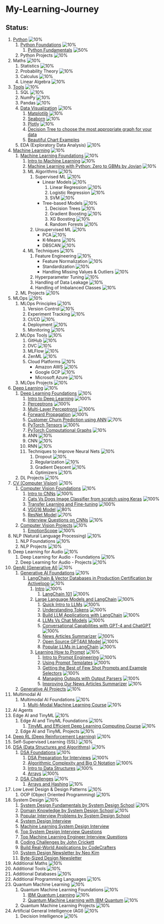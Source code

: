 # My-Learning-Journey


## Status:

1. [Python](Python) ![10%](https://progress-bar.dev/10)
    1. [Python Foundations](Python/01-Python-Foundations) ![10%](https://progress-bar.dev/10)
        1. [Python Fundamentals](Python/01-Python-Foundations/Python_01_Fundamentals.ipynb) ![50%](https://progress-bar.dev/50)
    2. Python Projects ![10%](https://progress-bar.dev/10)
2. Maths                        ![10%](https://progress-bar.dev/10)
    1. Statistics               ![10%](https://progress-bar.dev/10)
    2. Probability Theory       ![10%](https://progress-bar.dev/10)
    3. Calculus                 ![10%](https://progress-bar.dev/10)
    4. Linear Algebra           ![10%](https://progress-bar.dev/10)
3. [Tools](/Tools)                        ![10%](https://progress-bar.dev/10)
    1. SQL                      ![10%](https://progress-bar.dev/10)
    2. NumPy                    ![10%](https://progress-bar.dev/10)
    3. Pandas                   ![10%](https://progress-bar.dev/10)
    4. [Data Visualization](Tools/Data-Visualization) ![10%](https://progress-bar.dev/10)
        1. [Matplotlib](https://python-graph-gallery.com/matplotlib/) ![10%](https://progress-bar.dev/10)
        2. [Seaborn](https://python-graph-gallery.com/seaborn/) ![10%](https://progress-bar.dev/10)
        3. [Plotly](https://python-graph-gallery.com/plotly/) ![10%](https://progress-bar.dev/10)
        4. [Decision Tree to choose the most appropriate graph for your data](https://www.data-to-viz.com/#poster_full)
        5. [Beautiful Chart Examples](https://www.dataviz-inspiration.com/)
    5. EDA (Exploratory Data Analysis) ![10%](https://progress-bar.dev/10)
4. [Machine Learning](Machine-Learning) ![10%](https://progress-bar.dev/10)
    1. [Machine Learning Foundations](Machine-Learning/01-Machine-Learning-Foundations) ![10%](https://progress-bar.dev/10)
        1. [Intro to Machine Learning](Machine-Learning/01-Machine-Learning-Foundations/ML_01_Intro.ipynb) ![10%](https://progress-bar.dev/10)
        2. [Machine Learning with Python: Zero to GBMs by Jovian](https://jovian.ai/learn/machine-learning-with-python-zero-to-gbms) ![10%](https://progress-bar.dev/10)
        3. ML Algorithms            ![10%](https://progress-bar.dev/10)
            1. Supervised ML        ![10%](https://progress-bar.dev/10)
                - Linear Models        ![10%](https://progress-bar.dev/10)
                    1. Linear Regression     ![10%](https://progress-bar.dev/10)
                    2. Logistic Regression   ![10%](https://progress-bar.dev/10)
                    3. SVM                   ![10%](https://progress-bar.dev/10)
                - Tree-based Models    ![10%](https://progress-bar.dev/10)
                    1. Decision Trees        ![10%](https://progress-bar.dev/10)
                    2. Gradient Boosting     ![10%](https://progress-bar.dev/10)
                    3. XG Boosting           ![10%](https://progress-bar.dev/10)
                    4. Random Forests        ![10%](https://progress-bar.dev/10)
            2. Unsupervised ML      ![10%](https://progress-bar.dev/10)
                - PCA              ![10%](https://progress-bar.dev/10)
                - K-Means          ![10%](https://progress-bar.dev/10)
                - DBSCAN           ![10%](https://progress-bar.dev/10)
        4. ML Techniques            ![10%](https://progress-bar.dev/10)
            1. Feature Engineering              ![10%](https://progress-bar.dev/10)
                - Feature Normalization        ![10%](https://progress-bar.dev/10)
                - Standardization              ![10%](https://progress-bar.dev/10)
                - Handling Missing Values & Outliers   ![10%](https://progress-bar.dev/10)
            2. Hyperparameter Tuning            ![10%](https://progress-bar.dev/10)
            3. Handling of Data Leakage         ![10%](https://progress-bar.dev/10)
            4. Handling of Imbalanced Classes   ![10%](https://progress-bar.dev/10)
    2. ML Projects              ![10%](https://progress-bar.dev/10)
5. MLOps                        ![10%](https://progress-bar.dev/10)
    1. MLOps Principles         ![10%](https://progress-bar.dev/10)
        1. Version Control      ![10%](https://progress-bar.dev/10)
        2. Experiment Tracking  ![10%](https://progress-bar.dev/10)
        3. CI/CD                ![10%](https://progress-bar.dev/10)
        4. Deployment           ![10%](https://progress-bar.dev/10)
        5. Monitoring           ![10%](https://progress-bar.dev/10)
    2. MLOps Tools              ![10%](https://progress-bar.dev/10)
        1. GitHub               ![10%](https://progress-bar.dev/10)
        2. DVC                  ![10%](https://progress-bar.dev/10)
        3. MLFlow               ![10%](https://progress-bar.dev/10)
        4. ZenML                ![10%](https://progress-bar.dev/10)
        5. Cloud Platforms      ![10%](https://progress-bar.dev/10)
            - Amazon AWS       ![10%](https://progress-bar.dev/10)
            - Google GCP       ![10%](https://progress-bar.dev/10)
            - Microsoft Azure  ![10%](https://progress-bar.dev/10)
    3. MLOps Projects           ![10%](https://progress-bar.dev/10)
6. [Deep Learning](Deep-Learning) ![10%](https://progress-bar.dev/10)
    1. [Deep Learning Foundations](Deep-Learning/01-Deep-Learning-Foundations) ![10%](https://progress-bar.dev/10)
        1. [Intro to Deep Learning](Deep-Learning/01-Deep-Learning-Foundations/DL_01_Intro.ipynb) ![100%](https://progress-bar.dev/100)
        2. [Perceptrons](Deep-Learning/01-Deep-Learning-Foundations/DL_02_Perceptrons.ipynb) ![100%](https://progress-bar.dev/100)
        3. [Multi-Layer Perceptrons](Deep-Learning/01-Deep-Learning-Foundations/DL_03_Multi_Layer_Perceptrons.ipynb) ![100%](https://progress-bar.dev/100)
        4. [Forward Propagation](Deep-Learning/01-Deep-Learning-Foundations/DL_04_Forward_Propagation.ipynb) ![100%](https://progress-bar.dev/100)
        5. [Customer Churn Prediction using ANN](Deep-Learning/01-Deep-Learning-Foundations/DL_05_Customer_Churn_Prediction_using_ANN.ipynb) ![70%](https://progress-bar.dev/70)
        6. [PyTorch Tensors](Deep-Learning/01-Deep-Learning-Foundations/DL_X1_PyTorch_Tensors.ipynb) ![100%](https://progress-bar.dev/100)
        7. [PyTorch Computational Graphs](Deep-Learning/01-Deep-Learning-Foundations/DL_X2_PyTorch_Computational_Graphs.ipynb) ![10%](https://progress-bar.dev/10)
        1. ANN                      ![10%](https://progress-bar.dev/10)
        2. CNN                      ![10%](https://progress-bar.dev/10)
        3. RNN                      ![10%](https://progress-bar.dev/10)
        4. Techniques to improve Neural Nets    ![10%](https://progress-bar.dev/10)
            1. Dropout              ![10%](https://progress-bar.dev/10)
            2. Regularization       ![10%](https://progress-bar.dev/10)
            3. Gradient Descent     ![10%](https://progress-bar.dev/10)
            4. Optimizers           ![10%](https://progress-bar.dev/10)
    2. DL Projects              ![10%](https://progress-bar.dev/10)
7. [CV (Computer Vision)](Computer-Vision) ![10%](https://progress-bar.dev/10)
    1. [Computer Vision Foundations](Computer-Vision/01-Computer-Vision-Foundations) ![10%](https://progress-bar.dev/10)
        1. [Intro to CNNs](Computer-Vision/01-Computer-Vision-Foundations/CV_01_Intro_to_CNNs.ipynb) ![100%](https://progress-bar.dev/100)
        2. [Cats Vs Dogs Image Classifier from scratch using Keras](Computer-Vision/01-Computer-Vision-Foundations/CV_02_Cats_Dogs_Classifier_from_Scratch_Keras.ipynb) ![100%](https://progress-bar.dev/100)
        3. [Transfer Learning and Fine-tuning](Computer-Vision/01-Computer-Vision-Foundations/CV_03_Transfer_Learning.ipynb) ![100%](https://progress-bar.dev/100)
        4. [VGG16 Model](Computer-Vision/01-Computer-Vision-Foundations/CV_04_VGG16_Model.ipynb) ![80%](https://progress-bar.dev/80)
        5. [ResNet Model](Computer-Vision/01-Computer-Vision-Foundations/CV_05_ResNet_Model.ipynb) ![70%](https://progress-bar.dev/70)
        6. [Interview Questions on CNNs](Computer-Vision/01-Computer-Vision-Foundations/CV_XX_Interview_Questions_on_CNNs.ipynb) ![10%](https://progress-bar.dev/10)
    2. [Computer Vision Projects](Computer-Vision/02-Computer-Vision-Projects) ![10%](https://progress-bar.dev/10)
        1. [EmotionScope](Computer-Vision/02-Computer-Vision-Projects/CV_Project_01_EmotionScope) ![100%](https://progress-bar.dev/100)
8. NLP (Natural Language Processing) ![10%](https://progress-bar.dev/10)
    1. NLP Foundations       ![10%](https://progress-bar.dev/10)
    2. NLP Projects         ![10%](https://progress-bar.dev/10)
9. Deep Learning for Audio ![10%](https://progress-bar.dev/10)
    1. Deep Learning for Audio - Foundations ![10%](https://progress-bar.dev/10)
    2. Deep Learning for Audio - Projects ![10%](https://progress-bar.dev/10)
10. [GenAI (Generative AI)](Generative-AI) ![10%](https://progress-bar.dev/10)
    1. [Generative AI Foundations](Generative-AI/01-GenAI-Foundations) ![10%](https://progress-bar.dev/10)
        1. [LangChain & Vector Databases in Production Certification by Activeloop](https://learn.activeloop.ai/courses/langchain) ![10%](https://progress-bar.dev/10)
            1. [Intro](Generative-AI/01-GenAI-Foundations/LangChain-and-Vector-Databases-in-Production-Certification-by-Activeloop/01-Intro) ![100%](https://progress-bar.dev/100)
                1. [LangChain 101](Generative-AI/01-GenAI-Foundations/LangChain-and-Vector-Databases-in-Production-Certification-by-Activeloop/01-Intro/01_LangChain_101.ipynb) ![100%](https://progress-bar.dev/100)
            2. [Large Language Models and LangChain](Generative-AI/01-GenAI-Foundations/LangChain-and-Vector-Databases-in-Production-Certification-by-Activeloop/02-Large-Language-Models-and-LangChain) ![100%](https://progress-bar.dev/100)
                1. [Quick Intro to LLMs](Generative-AI/01-GenAI-Foundations/LangChain-and-Vector-Databases-in-Production-Certification-by-Activeloop/02-Large-Language-Models-and-LangChain/01_Quick_Intro_to_LLMs.ipynb) ![100%](https://progress-bar.dev/100)
                2. [Understanding Tokens](Generative-AI/01-GenAI-Foundations/LangChain-and-Vector-Databases-in-Production-Certification-by-Activeloop/02-Large-Language-Models-and-LangChain/02_Understanding_Tokens.ipynb) ![100%](https://progress-bar.dev/100)
                3. [Build LLM Applications with LangChain](Generative-AI/01-GenAI-Foundations/LangChain-and-Vector-Databases-in-Production-Certification-by-Activeloop/02-Large-Language-Models-and-LangChain/03_Build_LLM_Applications_with_LangChain.ipynb) ![100%](https://progress-bar.dev/100)
                4. [LLMs Vs Chat Models](Generative-AI/01-GenAI-Foundations/LangChain-and-Vector-Databases-in-Production-Certification-by-Activeloop/02-Large-Language-Models-and-LangChain/04_LLMs_Vs_Chat_Models.ipynb) ![100%](https://progress-bar.dev/100)
                5. [Conversational Capabilities with GPT-4 and ChatGPT](Generative-AI/01-GenAI-Foundations/LangChain-and-Vector-Databases-in-Production-Certification-by-Activeloop/02-Large-Language-Models-and-LangChain/05_Conversational_Capabilities_GPT4_and_ChatGPT.ipynb) ![100%](https://progress-bar.dev/100)
                6. [News Articles Summarizer](Generative-AI/01-GenAI-Foundations/LangChain-and-Vector-Databases-in-Production-Certification-by-Activeloop/02-Large-Language-Models-and-LangChain/06_News_Articles_Summarizer.ipynb) ![100%](https://progress-bar.dev/100)
                7. [Open Source GPT4All Model](Generative-AI/01-GenAI-Foundations/LangChain-and-Vector-Databases-in-Production-Certification-by-Activeloop/02-Large-Language-Models-and-LangChain/07_Open_Source_GPT4All_Model.ipynb) ![100%](https://progress-bar.dev/100)
                8. [Popular LLMs in LangChain](Generative-AI/01-GenAI-Foundations/LangChain-and-Vector-Databases-in-Production-Certification-by-Activeloop/02-Large-Language-Models-and-LangChain/08_Popular_LLMs_in_LangChain.ipynb) ![100%](https://progress-bar.dev/100)
            3. [Learning How to Prompt](Generative-AI/01-GenAI-Foundations/LangChain-and-Vector-Databases-in-Production-Certification-by-Activeloop/03-Learning-How-to-Prompt) ![10%](https://progress-bar.dev/10)
                1. [Intro to Prompt Engineering](Generative-AI/01-GenAI-Foundations/LangChain-and-Vector-Databases-in-Production-Certification-by-Activeloop/03-Learning-How-to-Prompt/01_Intro_to_Prompt_Engineering.ipynb) ![100%](https://progress-bar.dev/100)
                2. [Using Prompt Templates](Generative-AI/01-GenAI-Foundations/LangChain-and-Vector-Databases-in-Production-Certification-by-Activeloop/03-Learning-How-to-Prompt/02_Using_Prompt_Templates.ipynb) ![100%](https://progress-bar.dev/100)
                3. [Getting the Best of Few Shot Prompts and Example Selectors](Generative-AI/01-GenAI-Foundations/LangChain-and-Vector-Databases-in-Production-Certification-by-Activeloop/03-Learning-How-to-Prompt/03_FewShotPrompts_ExampleSelectors.ipynb) ![100%](https://progress-bar.dev/100)
                4. [Managing Outputs with Output Parsers](Generative-AI/01-GenAI-Foundations/LangChain-and-Vector-Databases-in-Production-Certification-by-Activeloop/03-Learning-How-to-Prompt/04_Output_Parsers.ipynb) ![100%](https://progress-bar.dev/100)
                5. [Improving Our News Articles Summarizer](Generative-AI/01-GenAI-Foundations/LangChain-and-Vector-Databases-in-Production-Certification-by-Activeloop/03-Learning-How-to-Prompt/05_Improve_News_Articles_Summarizer.ipynb) ![10%](https://progress-bar.dev/10)
    2. [Generative AI Projects](Generative-AI/02-GenAI-Projects) ![10%](https://progress-bar.dev/10)
11. Multimodal AI
    1. Multimodal AI Foundations ![10%](https://progress-bar.dev/10)
        1. [Multi-Modal Machine Learning Course](https://cmu-multicomp-lab.github.io/mmml-course/) ![10%](https://progress-bar.dev/10)
12. AI Agents
13. Edge AI and TinyML ![10%](https://progress-bar.dev/10)
    1. Edge AI and TinyML Foundations ![10%](https://progress-bar.dev/10)
        1. [TinyML and Efficient Deep Learning Computing Course](https://hanlab.mit.edu/course) ![10%](https://progress-bar.dev/10)
    2. Edge AI and TinyML Projects ![10%](https://progress-bar.dev/10)
14. [Deep RL (Deep Reinforcement Learning)](Deep-Reinforcement-Learning) ![10%](https://progress-bar.dev/10)
15. Self-Supervised Learning (SSL) ![10%](https://progress-bar.dev/10)
16. [DSA (Data Structures and Algorithms)](Data-Structures-and-Algorithms) ![10%](https://progress-bar.dev/10)
    1. [DSA Foundations](Data-Structures-and-Algorithms/01-DSA-Foundations) ![10%](https://progress-bar.dev/10)
        1. [DSA Preparation for Interviews](Data-Structures-and-Algorithms/01-DSA-Foundations/DSA_01_Intro.md) ![100%](https://progress-bar.dev/100)
        2. [Algorithmic Complexity and Big O Notation](Data-Structures-and-Algorithms/01-DSA-Foundations/DSA_02_Algorithmic_Complexity.ipynb) ![100%](https://progress-bar.dev/100)
        3. [Intro to Data Structures](Data-Structures-and-Algorithms/01-DSA-Foundations/DSA_03_Intro_to_Datastructures.ipynb) ![100%](https://progress-bar.dev/100)
        4. [Arrays](Data-Structures-and-Algorithms/01-DSA-Foundations/DSA_04_Arrays.ipynb) ![100%](https://progress-bar.dev/100)
    2. [DSA Challenges](Data-Structures-and-Algorithms/02-DSA-Challenges) ![10%](https://progress-bar.dev/10)
        1. [Arrays and Hashing](Data-Structures-and-Algorithms/02-DSA-Challenges/DSA_Challenges_01_Arrays_and_Hashing.ipynb) ![10%](https://progress-bar.dev/10)
17. Low Level Design & Design Patterns ![10%](https://progress-bar.dev/10)
    1. OOP (Object Oriented Programming) ![10%](https://progress-bar.dev/10)
18. System Design   ![10%](https://progress-bar.dev/10)
    1. [System Design Fundamentals by System Design School](https://systemdesignschool.io/fundamentals/what-is-system-design-interview)   ![10%](https://progress-bar.dev/10)
    2. [Domain Knowledge by System Design School](https://systemdesignschool.io/courses/domain-knowledge)   ![10%](https://progress-bar.dev/10)
    3. [Popular Interview Problems by System Design School](https://systemdesignschool.io/courses/solutions)
    4. [System Design Interview](https://bytebytego.com/)
    5. [Machine Learning System Design Interview](https://bytebytego.com/intro/machine-learning-system-design-interview)
    6. [Top System Design Interview Questions](https://www.tryexponent.com/questions?type=system-design)
    7. [Top Machine Learning Engineer Interview Questions](https://www.tryexponent.com/questions?role=ml-engineer)
    8. [Coding Challenges by John Crickett](https://codingchallenges.fyi/)
    9. [Build Real-World Applications by CodeCrafters](https://codecrafters.io/)
    10. [System Design Newsletter by Neo Kim](https://newsletter.systemdesign.one/)
    11. [Byte-Sized Design Newsletter](https://bytesizeddesign.substack.com/)
19. Additional Maths        ![10%](https://progress-bar.dev/10)
20. Additional Tools        ![10%](https://progress-bar.dev/10)
21. Additional Databases    ![10%](https://progress-bar.dev/10)
22. Additional Programming Languages    ![10%](https://progress-bar.dev/10)
23. Quantum Machine Learning    ![10%](https://progress-bar.dev/10)
    1. Quantum Machine Learning Foundations ![10%](https://progress-bar.dev/10)
        1. [IBM Quantum Learning](https://learning.quantum.ibm.com/catalog/courses) ![10%](https://progress-bar.dev/10)
        2. [Quantum Machine Learning with IBM Quantum](https://open.hpi.de/courses/qc-machineLearning2023) ![10%](https://progress-bar.dev/10)
    2. Quantum Machine Learning Projects ![10%](https://progress-bar.dev/10)
24. Artificial General Intelligence (AGI)   ![10%](https://progress-bar.dev/10)
    1. Decision Intelligence    ![10%](https://progress-bar.dev/10)
